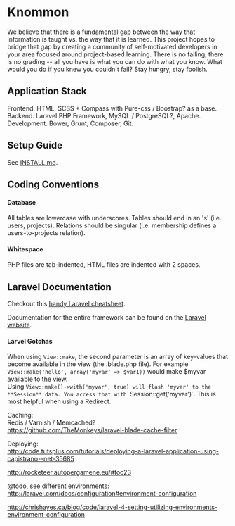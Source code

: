 # Knommon

We believe that there is a fundamental gap between the way that information is taught vs. the way that it is learned. This project hopes to bridge that gap by creating a community of self-motivated developers in your area focused around project-based learning. There is no failing, there is no grading -- all you have is what you can do with what you know. What would you do if you knew you couldn't fail? Stay hungry, stay foolish.

## Application Stack

Frontend. HTML, SCSS + Compass with Pure-css / Boostrap? as a base.  
Backend. Laravel PHP Framework, MySQL / PostgreSQL?, Apache.  
Development. Bower, Grunt, Composer, Git.  

## Setup Guide

See [INSTALL.md](https://github.com/knommon/knommon/blob/master/INSTALL.md).

## Coding Conventions

#### Database
All tables are lowercase with underscores. Tables should end in an 's' (i.e. users, projects). Relations should be singular (i.e. membership defines a users-to-projects relation).

#### Whitespace 
PHP files are tab-indented, HTML files are indented with 2 spaces.

## Laravel Documentation

Checkout this [handy Laravel cheatsheet](http://cheats.jesse-obrien.ca/).

Documentation for the entire framework can be found on the [Laravel website](http://laravel.com/docs).

#### Larvel Gotchas
When using `View::make`, the second parameter is an array of key-values that become available in the view (the .blade.php file). For example `View::make('hello', array('myvar' => $var1))` would make $myvar available to the view.  
Using `View::make()->with('myvar', true) will flash 'myvar' to the **Session** data. You access that with `Session::get('myvar')`. This is most helpful when using a Redirect.

Caching:  
Redis / Varnish / Memcached?  
https://github.com/TheMonkeys/laravel-blade-cache-filter

Deploying:  
http://code.tutsplus.com/tutorials/deploying-a-laravel-application-using-capistrano--net-35685

http://rocketeer.autopergamene.eu/#toc23

@todo, see different environments:
http://laravel.com/docs/configuration#environment-configuration

http://chrishayes.ca/blog/code/laravel-4-setting-utilizing-environments-environment-configuration
